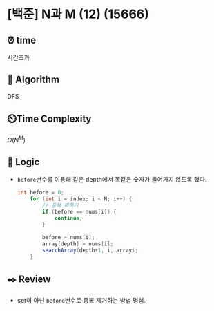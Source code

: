# [백준] N과 M (12) (15666)

## ⏰  **time**
시간초과

## :pushpin: **Algorithm**

DFS

## ⏲️**Time Complexity**

$O(N^M)$

## :round_pushpin: **Logic**
- `before`변수를 이용해 같은 depth에서 똑같은 숫자가 들어가지 않도록 했다.
    ```java
    int before = 0;
		for (int i = index; i < N; i++) {
			// 중복 피하기
			if (before == nums[i]) {
				continue;
			}
			
			before = nums[i];
			array[depth] = nums[i];
			searchArray(depth+1, i, array);
		}
    ```

## :black_nib: **Review**
- set이 아닌 `before`변수로 중복 제거하는 방법 명심.
